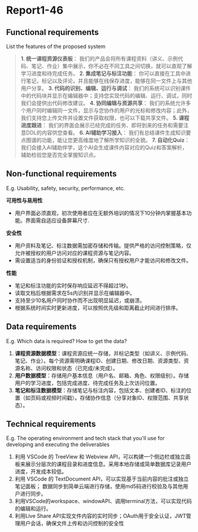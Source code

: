 # Report1-46

## Functional requirements

List the features of the proposed system

> **1. 统一课程资源仪表板**：
我们的产品会将所有课程资料（讲义、示例代码、笔记、作业）集中展示，你不必在不同工具之间切换，就可以直观了解学习进度和待完成任务。
**2. 集成笔记与标注功能**：
你可以直接在工具中进行笔记，标记以及评论，并且能够在线保存进度，能够在同一文件上与其他用户分享。
**3. 代码的识别、编辑、运行与调试**：
我们的系统可以识别课件中的代码块并显示在编辑器中；支持您实现代码的编辑、运行、调试，同时我们会提供出代码修改建议。
**4. 协同编辑与资源共享**：
我们的系统允许多个用户同时编辑同一文件，显示与您协作的用户的光标和修改内容；此外，我们支持您上传文件并设置文件获取权限，也可以下载共享文件。
**5. 课程进度跟进**：
我们的界面会展示已经完成的任务、即将到来的任务和需要注意DDL的内容供您查看。
**6. AI辅助学习接入**：
我们有总结课件生成知识要点图谱的功能，能让您更高维度地了解所学知识的全貌。
**7. 自动化Quiz**：我们会接入AI辅助伴学，这个AI会生成课件内容对应的Quiz和答案解析， 辅助检验您是否完全掌握知识点。
> 

## Non-functional requirements

E.g. Usability, safety, security, performance, etc.

**可用性与易用性**

- 用户界面必须直观，初次使用者应在无额外培训的情况下10分钟内掌握基本功能。界面需自适应设备屏幕尺寸.

**安全性**

- 用户资料及笔记、标注数据需加密存储和传输。提供严格的访问控制策略，仅允许被授权的用户访问对应的课程资源与笔记内容。
- 需设置适当的身份验证和授权机制，确保只有授权用户才能访问和修改文件。

**性能**

- 笔记和标注功能的实时保存响应延迟不得超过1秒。
- 读取文档后根据需求在5s内识别并显示在编辑器中。
- 支持至少10名用户同时协作而不出现明显延迟，或崩溃。
- 根据系统时间实时更新进度，可以按照优先级和距离截止时间进行排序。

## Data requirements

E.g. Which data is required? How to get the data?

1. **课程资源数据模型**：课程资源应统一存储，并标记类型（如讲义、示例代码、笔记、作业）。每个资源需明确课程ID、创建日期、修改日期、资源类型、资源名称、访问权限和状态（已完成/未完成）。
2. **用户数据模型**：存储用户基本信息（用户名、邮箱、角色、权限级别）。存储用户的学习进度，包括完成进度、待完成任务及上次访问位置。
3. **笔记和标注数据模型**：存储笔记与标注内容，包括文本、创建者ID、标注的位置（如页码或视频时间戳）。存储协作信息（分享对象ID、权限范围、共享状态）。

## Technical requirements

E.g. The operating environment and tech stack that you'll use for developing and executing the deliverables

1. 利用 VSCode 的 TreeView 和 Webview API，可以构建一个侧边栏或独立面板来展示分层次的课程目录和进度信息。采用本地存储或简单数据库记录用户进度，开发成本较低。
2. 利用 VSCode 的 TextDocument API，可以实现基于当前内容的批注或独立笔记面板；
数据同步到简单云端进行存储，使用md5码进行校验及与其他用户进行同步。
3. 利用VSCode的workspace、windowAPI、调用terminal方法，可以实现代码的编辑和运行。
4. 利用Live Share API实现文件内容的实时同步；OAuth用于安全认证，JWT管理用户会话，确保文件上传和访问控制的安全性
